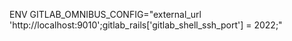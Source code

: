ENV GITLAB_OMNIBUS_CONFIG="external_url 'http://localhost:9010';gitlab_rails['gitlab_shell_ssh_port'] = 2022;"
